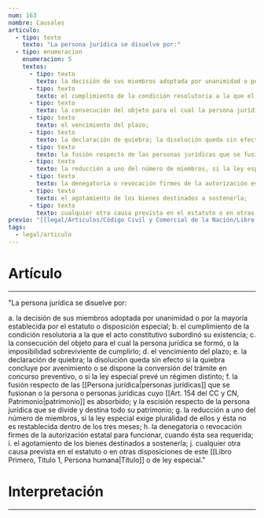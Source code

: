 ```yaml
---
num: 163
nombre: Causales
articulo:
  - tipo: texto
    texto: "La persona jurídica se disuelve por:"
  - tipo: enumeracion
    enumeracion: 5
    textos:
      - tipo: texto
        texto: la decisión de sus miembros adoptada por unanimidad o por la mayoría establecida por el estatuto o disposición especial;
      - tipo: texto
        texto: el cumplimiento de la condición resolutoria a la que el acto constitutivo subordinó su existencia;
      - tipo: texto
        texto: la consecución del objeto para el cual la persona jurídica se formó, o la imposibilidad sobreviviente de cumplirlo;
      - tipo: texto
        texto: el vencimiento del plazo;
      - tipo: texto
        texto: la declaración de quiebra; la disolución queda sin efecto si la quiebra concluye por avenimiento o se dispone la conversión del trámite en concurso preventivo, o si la ley especial prevé un régimen distinto;
      - tipo: texto
        texto: la fusión respecto de las personas jurídicas que se fusionan o la persona o personas jurídicas cuyo patrimonio es absorbido; y la escisión respecto de la persona jurídica que se divide y destina todo su patrimonio;
      - tipo: texto
        texto: la reducción a uno del número de miembros, si la ley especial exige pluralidad de ellos y ésta no es restablecida dentro de los tres meses;
      - tipo: texto
        texto: la denegatoria o revocación firmes de la autorización estatal para funcionar, cuando ésta sea requerida;
      - tipo: texto
        texto: el agotamiento de los bienes destinados a sostenerla;
      - tipo: texto
        texto: cualquier otra causa prevista en el estatuto o en otras disposiciones de este Título o de ley especial.
previo: "[[legal/Articulos/Código Civil y Comercial de la Nación/Libro Primero/Título 2/Capítulo 1/Sección 3/Parágrafo 3/Parágrafo 3, Disolución. Liquidación.md|Parágrafo 3, Disolución. Liquidación]]"
tags:
  - legal/articulo
---
```

# Artículo
---
"La persona jurídica se disuelve por:

 a. la decisión de sus miembros adoptada por unanimidad o por la mayoría establecida por el estatuto o disposición especial;
 b. el cumplimiento de la condición resolutoria a la que el acto constitutivo subordinó su existencia;
 c. la consecución del objeto para el cual la persona jurídica se formó, o la imposibilidad sobreviviente de cumplirlo;
 d. el vencimiento del plazo;
 e. la declaración de quiebra; la disolución queda sin efecto si la quiebra concluye por avenimiento o se dispone la conversión del trámite en concurso preventivo, o si la ley especial prevé un régimen distinto;
 f. la fusión respecto de las [[Persona jurídica|personas jurídicas]] que se fusionan o la persona o personas jurídicas cuyo [[Art. 154 del CC y CN, Patrimonio|patrimonio]] es absorbido; y la escisión respecto de la persona jurídica que se divide y destina todo su patrimonio;
 g. la reducción a uno del número de miembros, si la ley especial exige pluralidad de ellos y ésta no es restablecida dentro de los tres meses;
 h. la denegatoria o revocación firmes de la autorización estatal para funcionar, cuando ésta sea requerida;
 i. el agotamiento de los bienes destinados a sostenerla;
 j. cualquier otra causa prevista en el estatuto o en otras disposiciones de este [[Libro Primero, Título 1, Persona humana|Título]] o de ley especial."

# Interpretación
---
